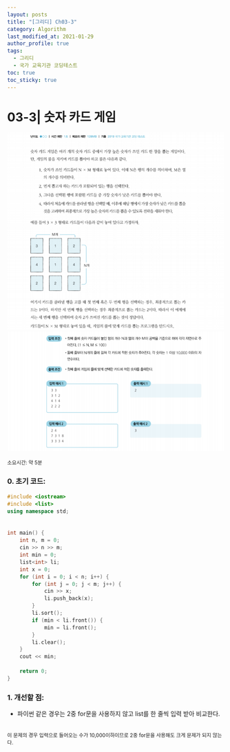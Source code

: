 ```yaml
---
layout: posts
title: "[그리디] Ch03-3"
category: Algorithm
last_modified_at: 2021-01-29
author_profile: true
tags:
  - 그리디
  - 국가 교육기관 코딩테스트
toc: true
toc_sticky: true
---
```


# 03-3| 숫자 카드 게임

![03-3문제](/assets/image/03-3-1.PNG)
![03-3문제](/assets/image/03-3-2.PNG)

<small>
소요시간: 약 5분
</small>

### 0. 초기 코드:
```c++
#include <iostream>
#include <list>
using namespace std;


int main() {
	int n, m = 0;
	cin >> n >> m;
	int min = 0;
	list<int> li;
	int x = 0;
	for (int i = 0; i < n; i++) {
		for (int j = 0; j < m; j++) {
			cin >> x;
			li.push_back(x);
		}
		li.sort();
		if (min < li.front()) {
			min = li.front();
		}
		li.clear();
	}
	cout << min;

	return 0;
}
```

### 1. 개선할 점:
* 파이썬 같은 경우는 2중 for문을 사용하지 않고 list를 한 줄씩 입력 받아 비교한다.
<br>
<small>이 문제의 경우 입력으로 들어오는 수가 10,000이하이므로 2중 for문을 사용해도 크게 문제가 되지 않는다.</small>
